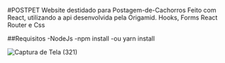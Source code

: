 
#POSTPET
Website destidado para Postagem-de-Cachorros
Feito com React, utilizando a api desenvolvida pela Origamid.
Hooks, Forms React Router e Css

##Requisitos
-NodeJs
-npm install
-ou yarn install


![Captura de Tela (321)](https://github.com/user-attachments/assets/907f70b7-bd2f-4124-8c88-b974d55d2d2c)
